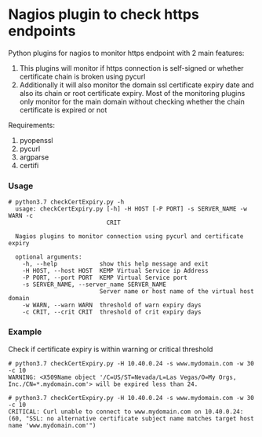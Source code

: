 # Nagios plugin to check https endpoints

Python plugins for nagios to monitor https endpoint with 2 main features:
1. This plugins will monitor if https connection is self-signed or whether certificate chain is broken using pycurl
2. Additionally it will also monitor the domain ssl certificate expiry date and also its chain or root certificate expiry. Most of the monitoring plugins only monitor for the main domain without checking whether the chain certificate is expired or not

Requirements:
1. pyopenssl
2. pycurl
3. argparse
4. certifi

### Usage

    # python3.7 checkCertExpiry.py -h
      usage: checkCertExpiry.py [-h] -H HOST [-P PORT] -s SERVER_NAME -w WARN -c
                                CRIT

      Nagios plugins to monitor connection using pycurl and certificate expiry

      optional arguments:
        -h, --help            show this help message and exit
        -H HOST, --host HOST  KEMP Virtual Service ip Address
        -P PORT, --port PORT  KEMP Virtual Service port
        -s SERVER_NAME, --server_name SERVER_NAME
                              Server name or host name of the virtual host domain
        -w WARN, --warn WARN  threshold of warn expiry days
        -c CRIT, --crit CRIT  threshold of crit expiry days

### Example

Check if certificate expiry is within warning or critical threshold

    # python3.7 checkCertExpiry.py -H 10.40.0.24 -s www.mydomain.com -w 30 -c 10
    WARNING: <X509Name object '/C=US/ST=Nevada/L=Las Vegas/O=My Orgs, Inc./CN=*.mydomain.com'> will be expired less than 24.

    # python3.7 checkCertExpiry.py -H 10.40.0.24 -s www.mydomain.com -w 30 -c 10
    CRITICAL: Curl unable to connect to www.mydomain.com on 10.40.0.24: (60, "SSL: no alternative certificate subject name matches target host name 'www.mydomain.com'")
